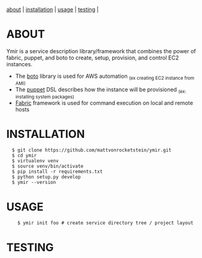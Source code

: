 [about](#about) | [installation](#installation) | [usage](#usage) | [testing](#testing) |


<a name="about">ABOUT</a>
=========================
Ymir is a service description library/framework that combines the power of fabric, puppet, and boto to create, setup, provision, and control EC2 instances.

  * The [boto](#) library is used for AWS automation <sub>(ex creating EC2 instance from AMI)</sub>
  * The [puppet](#) DSL describes how the instance will be provisioned <sub>(ex: installing system packages)</sub>
  * [Fabric](#) framework is used for command execution on local and remote hosts


<a name="installation">INSTALLATION</a>
=======================================

```shell
  $ git clone https://github.com/mattvonrocketstein/ymir.git
  $ cd ymir
  $ virtualenv venv
  $ source venv/bin/activate
  $ pip install -r requirements.txt
  $ python setup.py develop
  $ ymir --version
```

<a name="usage">USAGE</a>
==========================

```shell
    $ ymir init foo # create service directory tree / project layout
```

<a name="testing">TESTING</a>
=============================
